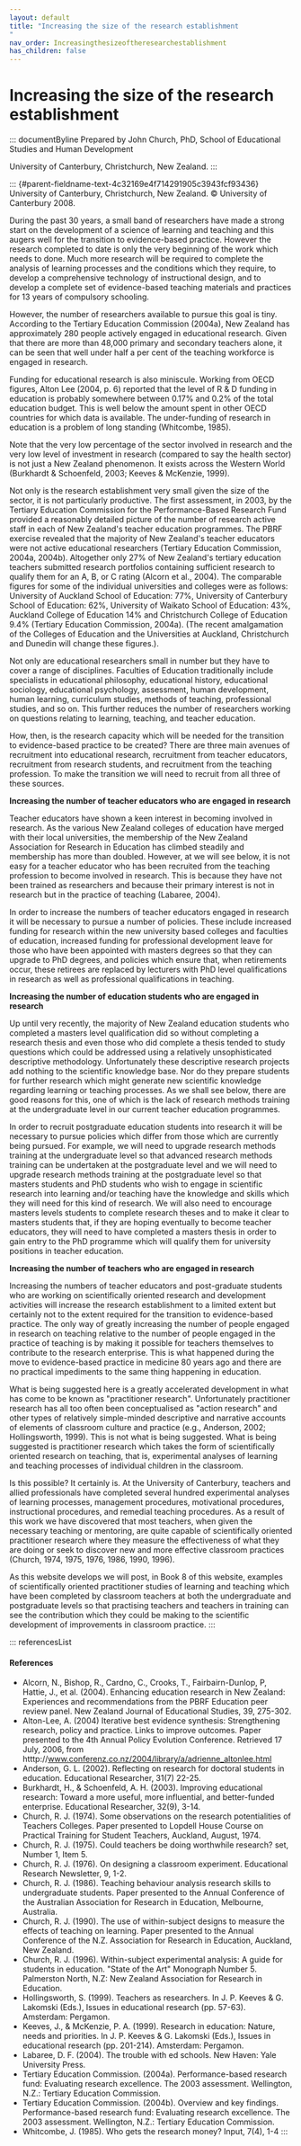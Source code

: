 ```yaml
---
layout: default
title: "Increasing the size of the research establishment 
"
nav_order: Increasingthesizeoftheresearchestablishment
has_children: false
---
```

# Increasing the size of the research establishment 


::: documentByline
Prepared by John Church, PhD, School of Educational Studies and Human
Development

University of Canterbury, Christchurch, New Zealand.
:::

::: {#parent-fieldname-text-4c32169e4f714291905c3943fcf93436}
University of Canterbury, Christchurch, New Zealand. © University of
Canterbury 2008.

During the past 30 years, a small band of researchers have made a strong
start on the development of a science of learning and teaching and this
augers well for the transition to evidence-based practice. However the
research completed to date is only the very beginning of the work which
needs to done. Much more research will be required to complete the
analysis of learning processes and the conditions which they require, to
develop a comprehensive technology of instructional design, and to
develop a complete set of evidence-based teaching materials and
practices for 13 years of compulsory schooling.

However, the number of researchers available to pursue this goal is
tiny. According to the Tertiary Education Commission (2004a), New
Zealand has approximately 280 people actively engaged in educational
research. Given that there are more than 48,000 primary and secondary
teachers alone, it can be seen that well under half a per cent of the
teaching workforce is engaged in research.

Funding for educational research is also miniscule. Working from OECD
figures, Alton Lee (2004, p. 6) reported that the level of R & D funding
in education is probably somewhere between 0.17% and 0.2% of the total
education budget. This is well below the amount spent in other OECD
countries for which data is available. The under-funding of research in
education is a problem of long standing (Whitcombe, 1985).

Note that the very low percentage of the sector involved in research and
the very low level of investment in research (compared to say the health
sector) is not just a New Zealand phenomenon. It exists across the
Western World (Burkhardt & Schoenfeld, 2003; Keeves & McKenzie, 1999).

Not only is the research establishment very small given the size of the
sector, it is not particularly productive. The first assessment, in
2003, by the Tertiary Education Commission for the Performance-Based
Research Fund provided a reasonably detailed picture of the number of
research active staff in each of New Zealand's teacher education
programmes. The PBRF exercise revealed that the majority of New
Zealand's teacher educators were not active educational researchers
(Tertiary Education Commission, 2004a, 2004b). Altogether only 27% of
New Zealand's tertiary education teachers submitted research portfolios
containing sufficient research to qualify them for an A, B, or C rating
(Alcorn et al., 2004). The comparable figures for some of the individual
universities and colleges were as follows: University of Auckland School
of Education: 77%, University of Canterbury School of Education: 62%,
University of Waikato School of Education: 43%, Auckland College of
Education 14% and Christchurch College of Education 9.4% (Tertiary
Education Commission, 2004a). (The recent amalgamation of the Colleges
of Education and the Universities at Auckland, Christchurch and Dunedin
will change these figures.).

Not only are educational researchers small in number but they have to
cover a range of disciplines. Faculties of Education traditionally
include specialists in educational philosophy, educational history,
educational sociology, educational psychology, assessment, human
development, human learning, curriculum studies, methods of teaching,
professional studies, and so on. This further reduces the number of
researchers working on questions relating to learning, teaching, and
teacher education.

How, then, is the research capacity which will be needed for the
transition to evidence-based practice to be created? There are three
main avenues of recruitment into educational research, recruitment from
teacher educators, recruitment from research students, and recruitment
from the teaching profession. To make the transition we will need to
recruit from all three of these sources.

**Increasing the number of teacher educators who are engaged in
research**

Teacher educators have shown a keen interest in becoming involved in
research. As the various New Zealand colleges of education have merged
with their local universities, the membership of the New Zealand
Association for Research in Education has climbed steadily and
membership has more than doubled. However, at we will see below, it is
not easy for a teacher educator who has been recruited from the teaching
profession to become involved in research. This is because they have not
been trained as researchers and because their primary interest is not in
research but in the practice of teaching (Labaree, 2004).

In order to increase the numbers of teacher educators engaged in
research it will be necessary to pursue a number of policies. These
include increased funding for research within the new university based
colleges and faculties of education, increased funding for professional
development leave for those who have been appointed with masters degrees
so that they can upgrade to PhD degrees, and policies which ensure that,
when retirements occur, these retirees are replaced by lecturers with
PhD level qualifications in research as well as professional
qualifications in teaching.

**Increasing the number of education students who are engaged in
research**

Up until very recently, the majority of New Zealand education students
who completed a masters level qualification did so without completing a
research thesis and even those who did complete a thesis tended to study
questions which could be addressed using a relatively unsophisticated
descriptive methodology. Unfortunately these descriptive research
projects add nothing to the scientific knowledge base. Nor do they
prepare students for further research which might generate new
scientific knowledge regarding learning or teaching processes. As we
shall see below, there are good reasons for this, one of which is the
lack of research methods training at the undergraduate level in our
current teacher education programmes.

In order to recruit postgraduate education students into research it
will be necessary to pursue policies which differ from those which are
currently being pursued. For example, we will need to upgrade research
methods training at the undergraduate level so that advanced research
methods training can be undertaken at the postgraduate level and we will
need to upgrade research methods training at the postgraduate level so
that masters students and PhD students who wish to engage in scientific
research into learning and/or teaching have the knowledge and skills
which they will need for this kind of research. We will also need to
encourage masters levels students to complete research theses and to
make it clear to masters students that, if they are hoping eventually to
become teacher educators, they will need to have completed a masters
thesis in order to gain entry to the PhD programme which will qualify
them for university positions in teacher education.

**Increasing the number of teachers who are engaged in research**

Increasing the numbers of teacher educators and post-graduate students
who are working on scientifically oriented research and development
activities will increase the research establishment to a limited extent
but certainly not to the extent required for the transition to
evidence-based practice. The only way of greatly increasing the number
of people engaged in research on teaching relative to the number of
people engaged in the practice of teaching is by making it possible for
teachers themselves to contribute to the research enterprise. This is
what happened during the move to evidence-based practice in medicine 80
years ago and there are no practical impediments to the same thing
happening in education.

What is being suggested here is a greatly accelerated development in
what has come to be known as "practitioner research". Unfortunately
practitioner research has all too often been conceptualised as "action
research" and other types of relatively simple-minded descriptive and
narrative accounts of elements of classroom culture and practice (e.g.,
Anderson, 2002; Hollingsworth, 1999). This is not what is being
suggested. What is being suggested is practitioner research which takes
the form of scientifically oriented research on teaching, that is,
experimental analyses of learning and teaching processes of individual
children in the classroom.

Is this possible? It certainly is. At the University of Canterbury,
teachers and allied professionals have completed several hundred
experimental analyses of learning processes, management procedures,
motivational procedures, instructional procedures, and remedial teaching
procedures. As a result of this work we have discovered that most
teachers, when given the necessary teaching or mentoring, are quite
capable of scientifically oriented practitioner research where they
measure the effectiveness of what they are doing or seek to discover new
and more effective classroom practices (Church, 1974, 1975, 1976, 1986,
1990, 1996).

As this website develops we will post, in Book 8 of this website,
examples of scientifically oriented practitioner studies of learning and
teaching which have been completed by classroom teachers at both the
undergraduate and postgraduate levels so that practising teachers and
teachers in training can see the contribution which they could be making
to the scientific development of improvements in classroom practice.
:::

::: referencesList
#### References

-   Alcorn, N., Bishop, R., Cardno, C., Crooks, T., Fairbairn-Dunlop, P,
    Hattie, J., et al. (2004). Enhancing education research in New
    Zealand: Experiences and recommendations from the PBRF Education
    peer review panel. New Zealand Journal of Educational Studies, 39,
    275-302.
-   Alton-Lee, A. (2004) Iterative best evidence synthesis:
    Strengthening research, policy and practice. Links to improve
    outcomes. Paper presented to the 4th Annual Policy Evolution
    Conference. Retrieved 17 July, 2006, from
    htttp://www.conferenz.co.nz/2004/library/a/adrienne_altonlee.html
-   Anderson, G. L. (2002). Reflecting on research for doctoral students
    in education. Educational Researcher, 31(7) 22-25.
-   Burkhardt, H., & Schoenfeld, A. H. (2003). Improving educational
    research: Toward a more useful, more influential, and better-funded
    enterprise. Educational Researcher, 32(9), 3-14.
-   Church, R. J. (1974). Some observations on the research
    potentialities of Teachers Colleges. Paper presented to Lopdell
    House Course on Practical Training for Student Teachers, Auckland,
    August, 1974.
-   Church, R. J. (1975). Could teachers be doing worthwhile research?
    set, Number 1, Item 5.
-   Church, R. J. (1976). On designing a classroom experiment.
    Educational Research Newsletter, 9, 1-2.
-   Church, R. J. (1986). Teaching behaviour analysis research skills to
    undergraduate students. Paper presented to the Annual Conference of
    the Australian Association for Research in Education, Melbourne,
    Australia.
-   Church, R. J. (1990). The use of within-subject designs to measure
    the effects of teaching on learning. Paper presented to the Annual
    Conference of the N.Z. Association for Research in Education,
    Auckland, New Zealand.
-   Church, R. J. (1996). Within-subject experimental analysis: A guide
    for students in education. \"State of the Art\" Monograph Number 5.
    Palmerston North, N.Z: New Zealand Association for Research in
    Education.
-   Hollingsworth, S. (1999). Teachers as researchers. In J. P. Keeves
    & G. Lakomski (Eds.), Issues in educational research (pp. 57-63).
    Amsterdam: Pergamon.
-   Keeves, J., & McKenzie, P. A. (1999). Research in education: Nature,
    needs and priorities. In J. P. Keeves & G. Lakomski (Eds.), Issues
    in educational research (pp. 201-214). Amsterdam: Pergamon.
-   Labaree, D. F. (2004). The trouble with ed schools. New Haven: Yale
    University Press.
-   Tertiary Education Commission. (2004a). Performance-based research
    fund: Evaluating research excellence. The 2003 assessment.
    Wellington, N.Z.: Tertiary Education Commission.
-   Tertiary Education Commission. (2004b). Overview and key findings.
    Performance-based research fund: Evaluating research excellence. The
    2003 assessment. Wellington, N.Z.: Tertiary Education Commission.
-   Whitcombe, J. (1985). Who gets the research money? Input, 7(4), 1-4
:::
